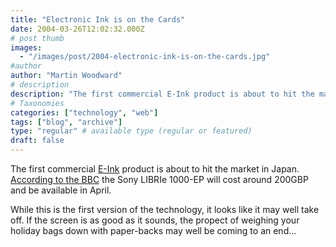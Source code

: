 ```yaml
---
title: "Electronic Ink is on the Cards"
date: 2004-03-26T12:02:32.000Z
# post thumb
images:
  - "/images/post/2004-electronic-ink-is-on-the-cards.jpg"
#author
author: "Martin Woodward"
# description
description: "The first commercial E-Ink product is about to hit the market in Japan."
# Taxonomies
categories: ["technology", "web"]
tags: ["blog", "archive"]
type: "regular" # available type (regular or featured)
draft: false
---
```

The first commercial [E-Ink](http://www.eink.com/) product is about to hit the market in Japan.  [According to the BBC](http://news.bbc.co.uk/1/hi/technology/3568505.stm) the Sony LIBRIe 1000-EP will cost around 200GBP and be available in April.  

While this is the first version of the technology, it looks like it may well take off.  If the screen is as good as it sounds, the propect of weighing your holiday bags down with paper-backs may well be coming to an end...